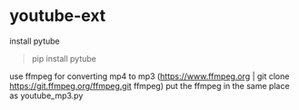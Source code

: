 # youtube-ext
install pytube
 > pip install pytube

use ffmpeg for converting mp4 to mp3 (https://www.ffmpeg.org | git clone https://git.ffmpeg.org/ffmpeg.git ffmpeg)
put the ffmpeg in the same place as youtube_mp3.py
